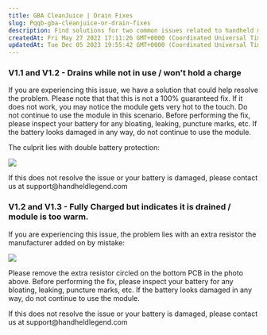 ```yaml
---
title: GBA CleanJuice | Drain Fixes
slug: Pqqb-gba-cleanjuice-or-drain-fixes
description: Find solutions for two common issues related to handheld modules in this document. For V1.1 and V1.2 modules, learn how to troubleshoot drainage and charging problems by checking the battery for damage. If the issue persists, contact support. For V1.2 and
createdAt: Fri May 27 2022 17:11:26 GMT+0000 (Coordinated Universal Time)
updatedAt: Tue Dec 05 2023 19:55:42 GMT+0000 (Coordinated Universal Time)
---
```


### V1.1 and V1.2 - Drains while not in use / won't hold a charge



If you are experiencing this issue, we have a solution that could help resolve the problem. Please note that that this is not a 100% guaranteed fix. If it does not work, you may notice the module gets very hot to the touch. Do not continue to use the module in this scenario. Before performing the fix, please inspect your battery for any bloating, leaking, puncture marks, etc. If the battery looks damaged in any way, do not continue to use the module.

The culprit lies with double battery protection:


![](../../assets/2xZlhHpWdbaw5dD41ryoK_image.png)

If this does not resolve the issue or your battery is damaged, please contact us at support\@handheldlegend.com

### V1.2 and V1.3 - Fully Charged but indicates it is drained / module is too warm.

If you are experiencing this issue, the problem lies with an extra resistor the manufacturer added on by mistake:

![](../../assets/nU1zFQjuQFmViogSx5UEd_image.png)

Please remove the extra resistor circled on the bottom PCB in the photo above. Before performing the fix, please inspect your battery for any bloating, leaking, puncture marks, etc. If the battery looks damaged in any way, do not continue to use the module.

If this does not resolve the issue or your battery is damaged, please contact us at support\@handheldlegend.com

